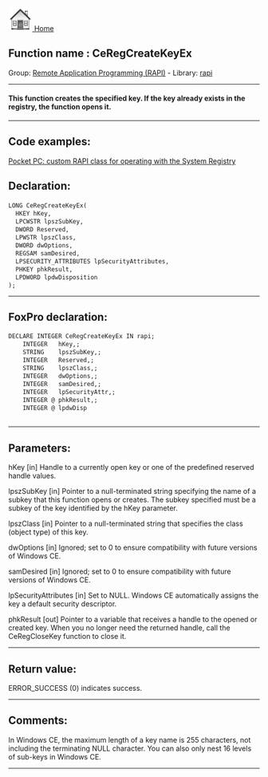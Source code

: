 [<img src="../../images/home.png"> Home ](https://github.com/VFPX/Win32API)  

## Function name : CeRegCreateKeyEx
Group: [Remote Application Programming (RAPI)](../../functions_group.md#Remote_Application_Programming_(RAPI))  -  Library: [rapi](../../../libraries.md#rapi)  
***  


#### This function creates the specified key. If the key already exists in the registry, the function opens it. 
***  


## Code examples:
[Pocket PC: custom RAPI class for operating with the System Registry](../../samples/sample_441.md)  

## Declaration:
```foxpro  
LONG CeRegCreateKeyEx(
  HKEY hKey,
  LPCWSTR lpszSubKey,
  DWORD Reserved,
  LPWSTR lpszClass,
  DWORD dwOptions,
  REGSAM samDesired,
  LPSECURITY_ATTRIBUTES lpSecurityAttributes,
  PHKEY phkResult,
  LPDWORD lpdwDisposition
);  
```  
***  


## FoxPro declaration:
```foxpro  
DECLARE INTEGER CeRegCreateKeyEx IN rapi;
	INTEGER   hKey,;
	STRING    lpszSubKey,;
	INTEGER   Reserved,;
	STRING    lpszClass,;
	INTEGER   dwOptions,;
	INTEGER   samDesired,;
	INTEGER   lpSecurityAttr,;
	INTEGER @ phkResult,;
	INTEGER @ lpdwDisp
  
```  
***  


## Parameters:
hKey 
[in] Handle to a currently open key or one of the predefined reserved handle values.

lpszSubKey 
[in] Pointer to a null-terminated string specifying the name of a subkey that this function opens or creates. The subkey specified must be a subkey of the key identified by the hKey parameter. 

lpszClass 
[in] Pointer to a null-terminated string that specifies the class (object type) of this key.

dwOptions 
[in] Ignored; set to 0 to ensure compatibility with future versions of Windows CE. 

samDesired 
[in] Ignored; set to 0 to ensure compatibility with future versions of Windows CE. 

lpSecurityAttributes 
[in] Set to NULL. Windows CE automatically assigns the key a default security descriptor. 

phkResult 
[out] Pointer to a variable that receives a handle to the opened or created key. When you no longer need the returned handle, call the CeRegCloseKey function to close it. 
  
***  


## Return value:
ERROR_SUCCESS (0) indicates success.  
***  


## Comments:
In Windows CE, the maximum length of a key name is 255 characters, not including the terminating NULL character. You can also only nest 16 levels of sub-keys in Windows CE.  
  
***  

